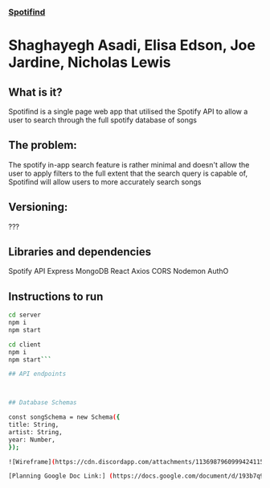 ### [Spotifind](https://spotifind-search.netlify.app/)

# Shaghayegh Asadi, Elisa Edson, Joe Jardine, Nicholas Lewis

## What is it?

Spotifind is a single page web app that utilised the Spotify API to allow a user to search through the full spotify database of songs

## The problem:

The spotify in-app search feature is rather minimal and doesn't allow the user to apply filters to the full extent that the search query is capable of,
Spotifind will allow users to more accurately search songs

## Versioning:

???

## Libraries and dependencies

Spotify API
Express
MongoDB
React
Axios
CORS
Nodemon
AuthO

## Instructions to run

```bash
cd server
npm i 
npm start

cd client
npm i 
npm start```

## API endpoints



## Database Schemas

const songSchema = new Schema({
title: String,
artist: String,
year: Number,
});

![Wireframe](https://cdn.discordapp.com/attachments/1136987960999424115/1137016242927042631/Screenshot_2023-08-04_at_14.36.21.png)

[Planning Google Doc Link:] (https://docs.google.com/document/d/193b7q9YBivYPaPiy6XJULTaY5wFbqD7mCWSuaSV-HuE/edit?usp=sharing)
